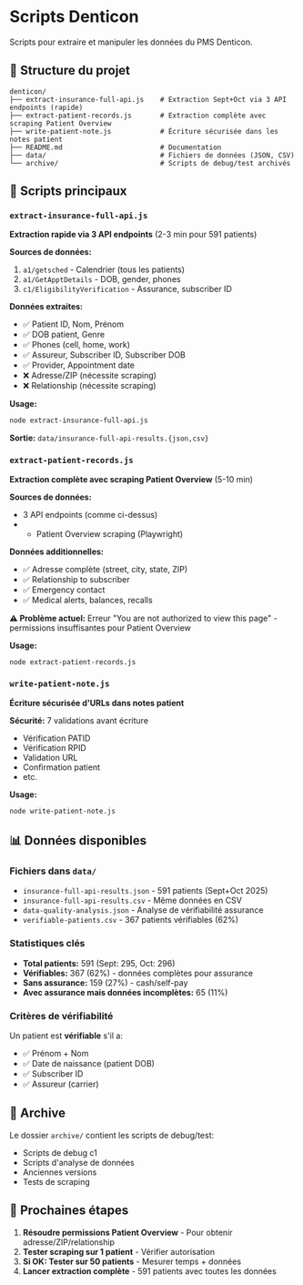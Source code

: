 # Scripts Denticon

Scripts pour extraire et manipuler les données du PMS Denticon.

## 📂 Structure du projet

```
denticon/
├── extract-insurance-full-api.js    # Extraction Sept+Oct via 3 API endpoints (rapide)
├── extract-patient-records.js       # Extraction complète avec scraping Patient Overview
├── write-patient-note.js            # Écriture sécurisée dans les notes patient
├── README.md                        # Documentation
├── data/                            # Fichiers de données (JSON, CSV)
└── archive/                         # Scripts de debug/test archivés
```

## 🎯 Scripts principaux

### `extract-insurance-full-api.js`
**Extraction rapide via 3 API endpoints** (2-3 min pour 591 patients)

**Sources de données:**
1. `a1/getsched` - Calendrier (tous les patients)
2. `a1/GetApptDetails` - DOB, gender, phones
3. `c1/EligibilityVerification` - Assurance, subscriber ID

**Données extraites:**
- ✅ Patient ID, Nom, Prénom
- ✅ DOB patient, Genre
- ✅ Phones (cell, home, work)
- ✅ Assureur, Subscriber ID, Subscriber DOB
- ✅ Provider, Appointment date
- ❌ Adresse/ZIP (nécessite scraping)
- ❌ Relationship (nécessite scraping)

**Usage:**
```bash
node extract-insurance-full-api.js
```

**Sortie:** `data/insurance-full-api-results.{json,csv}`

### `extract-patient-records.js`
**Extraction complète avec scraping Patient Overview** (5-10 min)

**Sources de données:**
- 3 API endpoints (comme ci-dessus)
- + Patient Overview scraping (Playwright)

**Données additionnelles:**
- ✅ Adresse complète (street, city, state, ZIP)
- ✅ Relationship to subscriber
- ✅ Emergency contact
- ✅ Medical alerts, balances, recalls

**⚠️ Problème actuel:**
Erreur "You are not authorized to view this page" - permissions insuffisantes pour Patient Overview

**Usage:**
```bash
node extract-patient-records.js
```

### `write-patient-note.js`
**Écriture sécurisée d'URLs dans notes patient**

**Sécurité:** 7 validations avant écriture
- Vérification PATID
- Vérification RPID
- Validation URL
- Confirmation patient
- etc.

**Usage:**
```bash
node write-patient-note.js
```

## 📊 Données disponibles

### Fichiers dans `data/`
- `insurance-full-api-results.json` - 591 patients (Sept+Oct 2025)
- `insurance-full-api-results.csv` - Même données en CSV
- `data-quality-analysis.json` - Analyse de vérifiabilité assurance
- `verifiable-patients.csv` - 367 patients vérifiables (62%)

### Statistiques clés
- **Total patients:** 591 (Sept: 295, Oct: 296)
- **Vérifiables:** 367 (62%) - données complètes pour assurance
- **Sans assurance:** 159 (27%) - cash/self-pay
- **Avec assurance mais données incomplètes:** 65 (11%)

### Critères de vérifiabilité
Un patient est **vérifiable** s'il a:
- ✅ Prénom + Nom
- ✅ Date de naissance (patient DOB)
- ✅ Subscriber ID
- ✅ Assureur (carrier)

## 🔧 Archive

Le dossier `archive/` contient les scripts de debug/test:
- Scripts de debug c1
- Scripts d'analyse de données
- Anciennes versions
- Tests de scraping

## 🚀 Prochaines étapes

1. **Résoudre permissions Patient Overview** - Pour obtenir adresse/ZIP/relationship
2. **Tester scraping sur 1 patient** - Vérifier autorisation
3. **Si OK: Tester sur 50 patients** - Mesurer temps + données
4. **Lancer extraction complète** - 591 patients avec toutes les données
